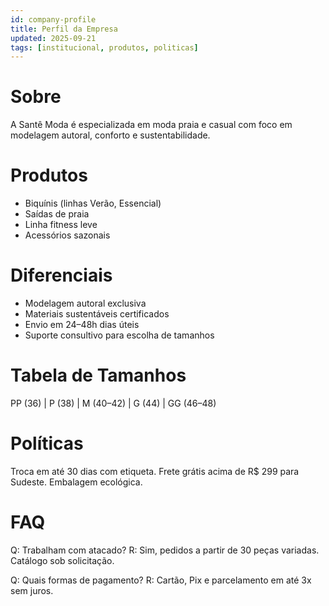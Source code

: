 ```yaml
---
id: company-profile
title: Perfil da Empresa
updated: 2025-09-21
tags: [institucional, produtos, politicas]
---
```


# Sobre
A Santê Moda é especializada em moda praia e casual com foco em modelagem autoral, conforto e sustentabilidade.

# Produtos
- Biquínis (linhas Verão, Essencial)
- Saídas de praia
- Linha fitness leve
- Acessórios sazonais

# Diferenciais
- Modelagem autoral exclusiva
- Materiais sustentáveis certificados
- Envio em 24–48h dias úteis
- Suporte consultivo para escolha de tamanhos

# Tabela de Tamanhos
PP (36) | P (38) | M (40–42) | G (44) | GG (46–48)

# Políticas
Troca em até 30 dias com etiqueta. Frete grátis acima de R$ 299 para Sudeste. Embalagem ecológica.

# FAQ
Q: Trabalham com atacado?
R: Sim, pedidos a partir de 30 peças variadas. Catálogo sob solicitação.

Q: Quais formas de pagamento?
R: Cartão, Pix e parcelamento em até 3x sem juros.
